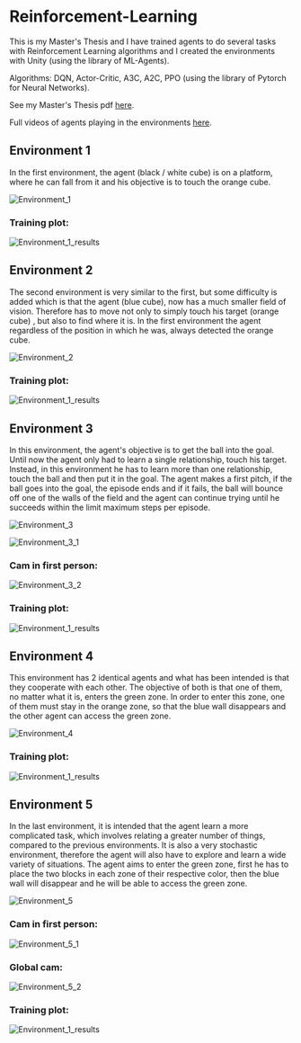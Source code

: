 # Reinforcement-Learning
This is my Master's Thesis and I have trained agents to do several tasks with Reinforcement Learning algorithms and I created the environments with Unity (using the library of ML-Agents). 
 
Algorithms: DQN, Actor-Critic, A3C, A2C, PPO (using the library of Pytorch for Neural Networks).

See my Master's Thesis pdf [here](/Master's_Thesis_Nicola_Toscano.pdf).

Full videos of agents playing in the environments [here](https://www.youtube.com/watch?v=8SCooJGiudY&list=PLLgEmBLy9m7ZRTyYV_AngeMJGhWlip7sj&index=4).
 
## Environment 1
In the first environment, the agent (black / white cube) is on a platform, where he can fall from it and his objective is to touch the orange cube.

![Environment_1](Media/Environment_1_ppo.gif)

### Training plot:
![Environment_1_results](Saved/Saved_Plots/Env1_ppo_plot.png)

## Environment 2
The second environment is very similar to the first, but some difficulty is added which is that the agent (blue cube), now has a much smaller field of vision. Therefore has to move not only to simply touch his target (orange cube) , but also to find where it is. In the first environment the agent regardless of the position in which he was, always detected the orange cube.

![Environment_2](Media/Environment_2_ppo.gif)

### Training plot:

![Environment_1_results](Saved/Saved_Plots/Env2_ppo_plot.png)

## Environment 3
In this environment, the agent's objective is to get the ball into the goal. Until now the agent only had to learn a single relationship, touch his target. Instead, in this environment he has to learn more than one relationship, touch the ball and then put it in the goal.
The agent makes a first pitch, if the ball goes into the goal, the episode ends and if it fails, the ball will bounce off one of the walls of the field and the agent can continue trying until he succeeds within the limit maximum steps per episode.

![Environment_3](Media/Environment_3_ppo.gif)

![Environment_3_1](Media/Environment_3_2_ppo.gif)

### Cam in first person:

![Environment_3_2](Media/Environment_3_2_ppo_camAgent.gif)

### Training plot:

![Environment_1_results](Saved/Saved_Plots/Env3_ppo_plot.png)

## Environment 4
This environment has 2 identical agents and what has been intended is that they cooperate with each other. The objective of both is that one of them, no matter what it is, enters the green zone. In order to enter this zone, one of them must stay in the orange zone, so that the blue wall disappears and the other agent can access the green zone.

![Environment_4](Media/Environment_4_ppo.gif)

### Training plot:

![Environment_1_results](Saved/Saved_Plots/Env4_ppo_plot.png)

## Environment 5
In the last environment, it is intended that the agent learn a more complicated task, which involves relating a greater number of things, compared to the previous environments. It is also a very stochastic environment, therefore the agent will also have to explore and learn a wide variety of situations.
The agent aims to enter the green zone, first he has to place the two blocks in each zone of their respective color, then the blue wall will disappear and he will be able to access the green zone.

![Environment_5](Media/Environment_5_ppo.gif)

### Cam in first person:

![Environment_5_1](Media/Environment_5_ppo_camAgent.gif)

### Global cam:

![Environment_5_2](Media/Environment_5_ppo_camGlobal.gif)

### Training plot:

![Environment_1_results](Saved/Saved_Plots/Env5_ppo_plot_level1.png)
